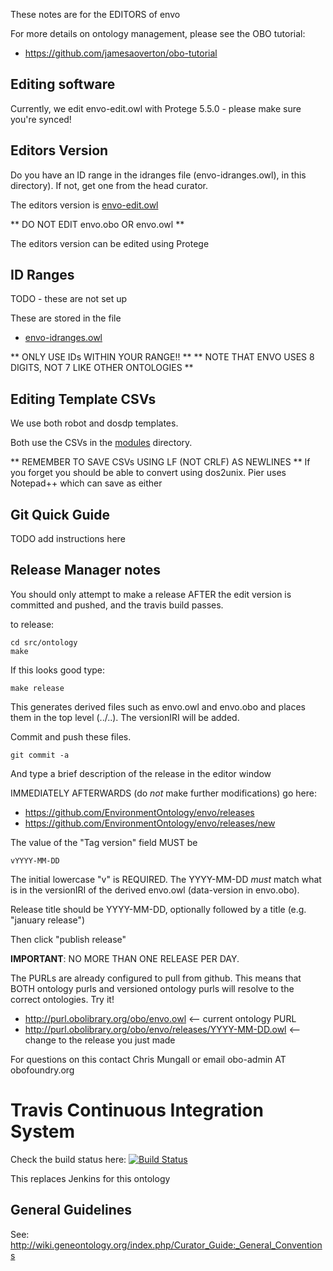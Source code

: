These notes are for the EDITORS of envo

For more details on ontology management, please see the OBO tutorial:

 * https://github.com/jamesaoverton/obo-tutorial
 
## Editing software

Currently, we edit envo-edit.owl with Protege 5.5.0 - please make sure you're synced!

## Editors Version

Do you have an ID range in the idranges file (envo-idranges.owl),
in this directory). If not, get one from the head curator. 

The editors version is [envo-edit.owl](envo-edit.owl)

** DO NOT EDIT envo.obo OR envo.owl **

The editors version can be edited using Protege

## ID Ranges

TODO - these are not set up

These are stored in the file

 * [envo-idranges.owl](envo-idranges.owl)

** ONLY USE IDs WITHIN YOUR RANGE!! **
** NOTE THAT ENVO USES 8 DIGITS, NOT 7 LIKE OTHER ONTOLOGIES **

## Editing Template CSVs

We use both robot and dosdp templates.

Both use the CSVs in the [modules](modules/) directory.

** REMEMBER TO SAVE CSVs USING LF (NOT CRLF) AS NEWLINES **
If you forget you should be able to convert using dos2unix.
Pier uses Notepad++ which can save as either
 
## Git Quick Guide

TODO add instructions here

## Release Manager notes

You should only attempt to make a release AFTER the edit version is
committed and pushed, and the travis build passes.

to release:

    cd src/ontology
    make

If this looks good type:

    make release

This generates derived files such as envo.owl and envo.obo and places
them in the top level (../..). The versionIRI will be added.

Commit and push these files.

    git commit -a

And type a brief description of the release in the editor window

IMMEDIATELY AFTERWARDS (do *not* make further modifications) go here:

 * https://github.com/EnvironmentOntology/envo/releases
 * https://github.com/EnvironmentOntology/envo/releases/new

The value of the "Tag version" field MUST be

    vYYYY-MM-DD

The initial lowercase "v" is REQUIRED. The YYYY-MM-DD *must* match
what is in the versionIRI of the derived envo.owl (data-version in
envo.obo).

Release title should be YYYY-MM-DD, optionally followed by a title (e.g. "january release")

Then click "publish release"

__IMPORTANT__: NO MORE THAN ONE RELEASE PER DAY.

The PURLs are already configured to pull from github. This means that
BOTH ontology purls and versioned ontology purls will resolve to the
correct ontologies. Try it!

 * http://purl.obolibrary.org/obo/envo.owl <-- current ontology PURL
 * http://purl.obolibrary.org/obo/envo/releases/YYYY-MM-DD.owl <-- change to the release you just made

For questions on this contact Chris Mungall or email obo-admin AT obofoundry.org

# Travis Continuous Integration System

Check the build status here: [![Build Status](https://travis-ci.org/EnvironmentOntology/envo.svg?branch=master)](https://travis-ci.org/EnvironmentOntology/envo)

This replaces Jenkins for this ontology

## General Guidelines

See:
http://wiki.geneontology.org/index.php/Curator_Guide:_General_Conventions

